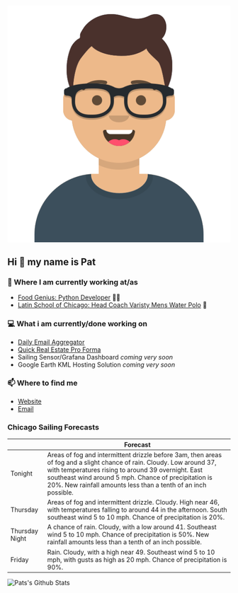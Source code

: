 [![Social banner for p-j-falconer](https://raw.githubusercontent.com/P-J-FALCONER/P-J-FALCONER/master/assets/avataaars.svg)](https://patfalconer.com/)
## Hi :wave: my name is Pat

### 💼 Where I am currently working at/as
- [Food Genius: Python Developer](https://getfoodgenius.com/) 🍔🐍
- [Latin School of Chicago: Head Coach Varisty Mens Water Polo](https://www.latinschool.org/) 🤽


### 💻 What i am currently/done working on
 - [Daily Email Aggregator](https://github.com/P-J-FALCONER/dott_daily_mail)
 - [Quick Real Estate Pro Forma](https://github.com/P-J-FALCONER/henry)
 - Sailing Sensor/Grafana Dashboard *coming very soon*
 - Google Earth KML Hosting Solution *coming very soon*

### 📫 Where to find me
 - [Website](https://patfalconer.com/)
 - [Email](mailto:patrick.j.falconer@gmail.com)


### Chicago Sailing Forecasts
|   | Forecast  |
|---|---|
| Tonight | Areas of fog and intermittent drizzle before 3am, then areas of fog and a slight chance of rain. Cloudy. Low around 37, with temperatures rising to around 39 overnight. East southeast wind around 5 mph. Chance of precipitation is 20%. New rainfall amounts less than a tenth of an inch possible. |
| Thursday | Areas of fog and intermittent drizzle. Cloudy. High near 46, with temperatures falling to around 44 in the afternoon. South southeast wind 5 to 10 mph. Chance of precipitation is 20%. |
| Thursday Night | A chance of rain. Cloudy, with a low around 41. Southeast wind 5 to 10 mph. Chance of precipitation is 50%. New rainfall amounts less than a tenth of an inch possible. |
| Friday | Rain. Cloudy, with a high near 49. Southeast wind 5 to 10 mph, with gusts as high as 20 mph. Chance of precipitation is 90%. |

![Pats's Github Stats](https://github-readme-stats.vercel.app/api?username=p-j-falconer&show_icons=true&theme=radical)
